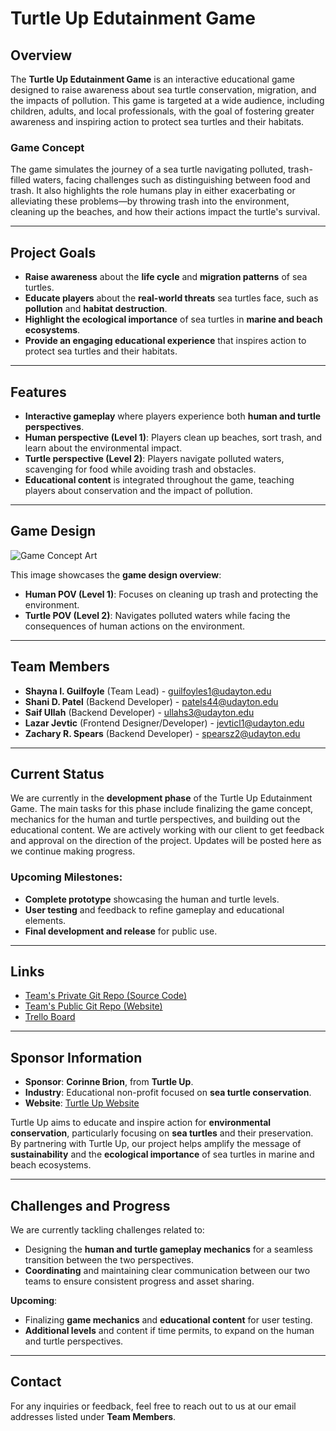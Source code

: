 # Turtle Up Edutainment Game

## Overview
The **Turtle Up Edutainment Game** is an interactive educational game designed to raise awareness about sea turtle conservation, migration, and the impacts of pollution. This game is targeted at a wide audience, including children, adults, and local professionals, with the goal of fostering greater awareness and inspiring action to protect sea turtles and their habitats.

### Game Concept
The game simulates the journey of a sea turtle navigating polluted, trash-filled waters, facing challenges such as distinguishing between food and trash. It also highlights the role humans play in either exacerbating or alleviating these problems—by throwing trash into the environment, cleaning up the beaches, and how their actions impact the turtle's survival.

---

## Project Goals
- **Raise awareness** about the **life cycle** and **migration patterns** of sea turtles.
- **Educate players** about the **real-world threats** sea turtles face, such as **pollution** and **habitat destruction**.
- **Highlight the ecological importance** of sea turtles in **marine and beach ecosystems**.
- **Provide an engaging educational experience** that inspires action to protect sea turtles and their habitats.

---

## Features
- **Interactive gameplay** where players experience both **human and turtle perspectives**.
- **Human perspective (Level 1)**: Players clean up beaches, sort trash, and learn about the environmental impact.
- **Turtle perspective (Level 2)**: Players navigate polluted waters, scavenging for food while avoiding trash and obstacles.
- **Educational content** is integrated throughout the game, teaching players about conservation and the impact of pollution.

---

## Game Design
![Game Concept Art](link-to-your-image.jpg)

This image showcases the **game design overview**:  
- **Human POV (Level 1)**: Focuses on cleaning up trash and protecting the environment.  
- **Turtle POV (Level 2)**: Navigates polluted waters while facing the consequences of human actions on the environment.

---

## Team Members
- **Shayna I. Guilfoyle** (Team Lead) - guilfoyles1@udayton.edu
- **Shani D. Patel** (Backend Developer) - patels44@udayton.edu
- **Saif Ullah** (Backend Developer) - ullahs3@udayton.edu
- **Lazar Jevtic** (Frontend Designer/Developer) - jevticl1@udayton.edu
- **Zachary R. Spears** (Backend Developer) - spearsz2@udayton.edu

---

## Current Status
We are currently in the **development phase** of the Turtle Up Edutainment Game. The main tasks for this phase include finalizing the game concept, mechanics for the human and turtle perspectives, and building out the educational content. We are actively working with our client to get feedback and approval on the direction of the project. Updates will be posted here as we continue making progress.

### Upcoming Milestones:
- **Complete prototype** showcasing the human and turtle levels.
- **User testing** and feedback to refine gameplay and educational elements.
- **Final development and release** for public use.

---

## Links
- [Team's Private Git Repo (Source Code)](https://github.com/guilfoyles1/cps491group14)
- [Team's Public Git Repo (Website)](https://github.com/guilfoyles1/cps491group14_homepage)
- [Trello Board](link-to-your-board)

---

## Sponsor Information
- **Sponsor**: **Corinne Brion**, from **Turtle Up**.
- **Industry**: Educational non-profit focused on **sea turtle conservation**.
- **Website**: [Turtle Up Website](https://turtleup.org)

Turtle Up aims to educate and inspire action for **environmental conservation**, particularly focusing on **sea turtles** and their preservation. By partnering with Turtle Up, our project helps amplify the message of **sustainability** and the **ecological importance** of sea turtles in marine and beach ecosystems.

---

## Challenges and Progress
We are currently tackling challenges related to:
- Designing the **human and turtle gameplay mechanics** for a seamless transition between the two perspectives.
- **Coordinating** and maintaining clear communication between our two teams to ensure consistent progress and asset sharing.

**Upcoming**:
- Finalizing **game mechanics** and **educational content** for user testing.
- **Additional levels** and content if time permits, to expand on the human and turtle perspectives.

---

## Contact
For any inquiries or feedback, feel free to reach out to us at our email addresses listed under **Team Members**.



